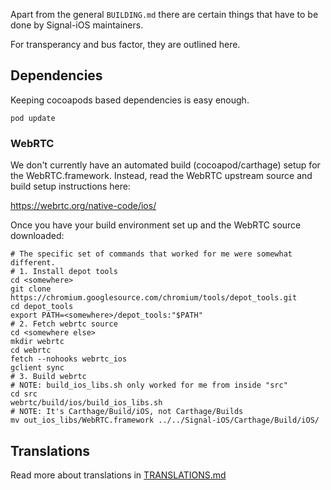Apart from the general `BUILDING.md` there are certain things that have
to be done by Signal-iOS maintainers.

For transperancy and bus factor, they are outlined here.

## Dependencies

Keeping cocoapods based dependencies is easy enough.

`pod update`

### WebRTC

We don't currently have an automated build (cocoapod/carthage) setup for
the WebRTC.framework. Instead, read the WebRTC upstream source and build
setup instructions here:

https://webrtc.org/native-code/ios/

Once you have your build environment set up and the WebRTC source downloaded:

    # The specific set of commands that worked for me were somewhat different.
	# 1. Install depot tools
	cd <somewhere>
	git clone https://chromium.googlesource.com/chromium/tools/depot_tools.git
	cd depot_tools
	export PATH=<somewhere>/depot_tools:"$PATH"
	# 2. Fetch webrtc source
	cd <somewhere else>
	mkdir webrtc
	cd webrtc
	fetch --nohooks webrtc_ios
	gclient sync
	# 3. Build webrtc
	# NOTE: build_ios_libs.sh only worked for me from inside "src"
	cd src
	webrtc/build/ios/build_ios_libs.sh
	# NOTE: It's Carthage/Build/iOS, not Carthage/Builds
	mv out_ios_libs/WebRTC.framework ../../Signal-iOS/Carthage/Build/iOS/

## Translations

Read more about translations in [TRANSLATIONS.md](signal/translations/TRANSLATIONS.md)

